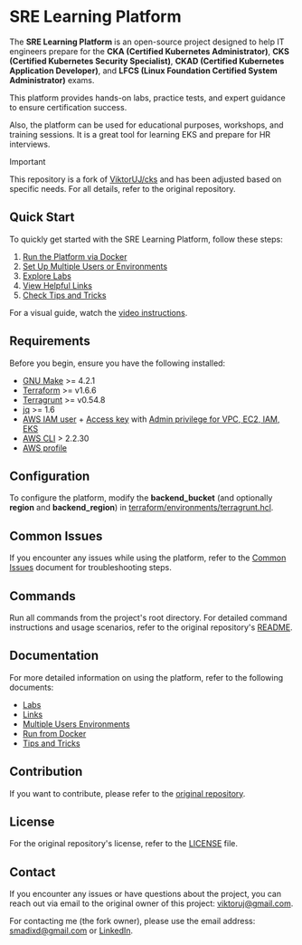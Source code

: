 # SRE Learning Platform

The **SRE Learning Platform** is an open-source project designed to help IT engineers prepare for the **CKA (Certified Kubernetes Administrator)**, **CKS (Certified Kubernetes Security Specialist)**, **CKAD (Certified Kubernetes Application Developer)**, and **LFCS (Linux Foundation Certified System Administrator)** exams.

This platform provides hands-on labs, practice tests, and expert guidance to ensure certification success.

Also, the platform can be used for educational purposes, workshops, and training sessions. It is a great tool for learning EKS and prepare for HR interviews.

> [!Important]
> This repository is a fork of [ViktorUJ/cks](https://github.com/ViktorUJ/cks) and has been adjusted based on specific needs. For all details, refer to the original repository.

## Quick Start

To quickly get started with the SRE Learning Platform, follow these steps:

1. [Run the Platform via Docker](docs/run_from_docker.md)
2. [Set Up Multiple Users or Environments](docs/multiple_users_envs.md)
3. [Explore Labs](docs/labs.md)
4. [View Helpful Links](docs/links.md)
5. [Check Tips and Tricks](docs/tips_and_tricks.md)

For a visual guide, watch the [video instructions](https://youtu.be/Xh6sWzafBmw).

## Requirements

Before you begin, ensure you have the following installed:

- [GNU Make](https://www.gnu.org/software/make/) >= 4.2.1
- [Terraform](https://developer.hashicorp.com/terraform/tutorials/aws-get-started/install-cli) >= v1.6.6
- [Terragrunt](https://terragrunt.gruntwork.io/docs/getting-started/install/) >= v0.54.8
- [jq](https://jqlang.github.io/jq/download/) >= 1.6
- [AWS IAM user](https://docs.aws.amazon.com/IAM/latest/UserGuide/id_users_create.html) + [Access key](https://docs.aws.amazon.com/IAM/latest/UserGuide/id_credentials_access-keys.html) with [Admin privilege for VPC, EC2, IAM, EKS](https://docs.aws.amazon.com/IAM/latest/UserGuide/access_policies.html)
- [AWS CLI](https://docs.aws.amazon.com/cli/latest/userguide/getting-started-version.html) > 2.2.30
- [AWS profile](https://docs.aws.amazon.com/cli/latest/userguide/cli-configure-files.html)

## Configuration

To configure the platform, modify the **backend_bucket** (and optionally **region** and **backend_region**) in [terraform/environments/terragrunt.hcl](terraform/environments/terragrunt.hcl#L4).

## Common Issues

If you encounter any issues while using the platform, refer to the [Common Issues](docs/common_issues.md) document for troubleshooting steps.

## Commands

Run all commands from the project's root directory. For detailed command instructions and usage scenarios, refer to the original repository's [README](https://github.com/ViktorUJ/cks).

## Documentation

For more detailed information on using the platform, refer to the following documents:

- [Labs](docs/labs.md)
- [Links](docs/links.md)
- [Multiple Users Environments](docs/multiple_users_envs.md)
- [Run from Docker](docs/run_from_docker.md)
- [Tips and Tricks](docs/tips_and_tricks.md)

## Contribution

If you want to contribute, please refer to the [original repository](https://github.com/ViktorUJ/cks).

## License

For the original repository's license, refer to the [LICENSE](https://github.com/ViktorUJ/cks/blob/master/LICENSE) file.

## Contact

If you encounter any issues or have questions about the project, you can reach out via email to the original owner of this project: [viktoruj@gmail.com](mailto:viktoruj@gmail.com).

For contacting me (the fork owner), please use the email address: [smadixd@gmail.com](mailto:smadixd@gmail.com) or [LinkedIn](https://www.linkedin.com/in/saud-smadi/).
